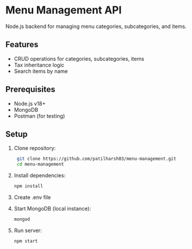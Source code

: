 # Menu Management API

Node.js backend for managing menu categories, subcategories, and items.

## Features
- CRUD operations for categories, subcategories, items
- Tax inheritance logic
- Search items by name

## Prerequisites
- Node.js v18+
- MongoDB
- Postman (for testing)

## Setup
1. Clone repository:
   ```bash
    git clone https://github.com/patilharsh03/menu-management.git
    cd menu-management

2. Install dependencies:
   ```bash
   npm install

3. Create .env file

4. Start MongoDB (local instance):
   ```bash
   mongod

5. Run server:
   ```bash
   npm start
